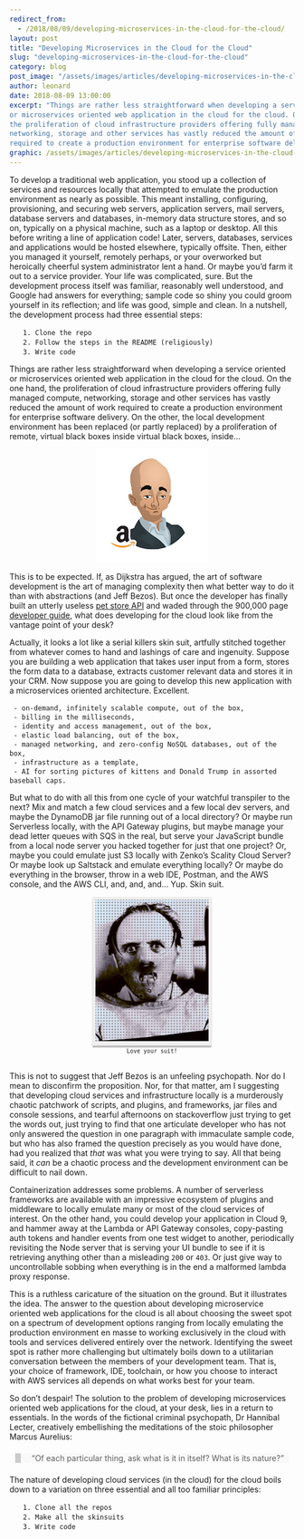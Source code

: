 ```yaml
---
redirect_from:
  - /2018/08/09/developing-microservices-in-the-cloud-for-the-cloud/
layout: post
title: "Developing Microservices in the Cloud for the Cloud"
slug: "developing-microservices-in-the-cloud-for-the-cloud"
category: blog
post_image: "/assets/images/articles/developing-microservices-in-the-cloud-for-the-cloud.png"
author: leonard
date: 2018-08-09 13:00:00
excerpt: "Things are rather less straightforward when developing a service oriented
or microservices oriented web application in the cloud for the cloud. On the one hand,
the proliferation of cloud infrastructure providers offering fully managed compute,
networking, storage and other services has vastly reduced the amount of work
required to create a production environment for enterprise software delivery. "
graphic: /assets/images/articles/developing-microservices-in-the-cloud-for-the-cloud.jpg
---
```


<style>

.card {
  width: 200px;
  margin: 1em auto;
  background-size: cover;
  background-repeat: no-repeat;
  background-position: center center;
  border: 5px solid #eee;
  box-shadow: 0 3px 2px rgba(0, 0, 0, 0.3);  
}

.no-margins {
  margin: 0px !important;
}

.jeff {
  width: 200px;
  height: 200px;
}

.github-blockquote {
  background: #f9f9f9;
  border-left: 10px solid #ccc;
  margin: 1.5em 10px;
  padding: .53m 10px;
}

.github-blockquote:before {
  color: #ccc;
  font-size: 4em;
  line-height: .1em;
  margin-right: .25em;
  vertical-align: -.43m;
}

.github-blockquote p {
  display: inline;
  padding-left: 5px;
}

li{
 list-style-type: none;
}

</style>

To develop a traditional web application, you stood up a collection of services and resources locally that attempted to emulate the production environment as nearly as possible. This meant installing, configuring, provisioning, and securing web servers, application servers, mail servers, database servers and databases, in-memory data structure stores, and so on, typically on a physical machine, such as a laptop or desktop. All this before writing a line of application code! Later, servers, databases, services and applications would be hosted elsewhere, typically offsite. Then, either you managed it yourself, remotely perhaps, or your overworked but heroically cheerful system administrator lent a hand. Or maybe you’d farm it out to a service provider. Your life was complicated, sure. But the development process itself was familiar, reasonably well understood, and Google had answers for everything; sample code so shiny you could groom yourself in its reflection; and life was good, simple and clean. In a nutshell, the development process had three essential steps:

* `1. Clone the repo`
* `2. Follow the steps in the README (religiously)`
* `3. Write code`

Things are rather less straightforward when developing a service oriented or microservices oriented web application in the cloud for the cloud. On the one hand, the proliferation of cloud infrastructure providers offering fully managed compute, networking, storage and other services has vastly reduced the amount of work required to create a production environment for enterprise software delivery. On the other, the local development environment has been replaced (or partly replaced) by a proliferation of remote, virtual black boxes inside virtual black boxes, inside…

<div id="wrapping-jeff-bezos" style="width:100%; text-align:center">
  <img class="jeff" src="/assets/images/articles/jeff-bezos-caricature.png">
</div>

This is to be expected. If, as Dijkstra has argued, the art of software development is the art of managing complexity then what better way to do it than with abstractions (and Jeff Bezos). But once the developer has finally built an utterly useless [pet store API](https://docs.aws.amazon.com/apigateway/latest/developerguide/api-gateway-create-api-from-example.html) and waded through the 900,000 page [developer guide](https://docs.aws.amazon.com/apigateway/latest/developerguide/apigateway-dg.pdf), what does developing for the cloud look like from the vantage point of your desk?


Actually, it looks a lot like a serial killers skin suit, artfully stitched together from whatever comes to hand and lashings of care and ingenuity. Suppose you are building a web application that takes user input from a form, stores the form data to a database, extracts customer relevant data and stores it in your CRM. Now suppose you are going to develop this new application with a microservices oriented architecture. Excellent.

```
 - on-demand, infinitely scalable compute, out of the box,
 - billing in the milliseconds,
 - identity and access management, out of the box,
 - elastic load balancing, out of the box,
 - managed networking, and zero-config NoSQL databases, out of the box,
 - infrastructure as a template,
 - AI for sorting pictures of kittens and Donald Trump in assorted baseball caps.
```

But what to do with all this from one cycle of your watchful transpiler to the next? Mix and match a few cloud services and a few local dev servers, and maybe the DynamoDB jar file running out of a local directory? Or maybe run Serverless locally, with the API Gateway plugins, but maybe manage your dead letter queues with SQS in the real, but serve your JavaScript bundle from a local node server you hacked together for just that one project? Or, maybe you could emulate just S3 locally with Zenko’s Scality Cloud Server? Or maybe look up Saltstack and emulate everything locally? Or maybe do everything in the browser, throw in a web IDE, Postman, and the AWS console, and the AWS CLI, and, and, and... Yup. Skin suit.

<div style="width:100%; text-align:center; background-image: url('assets/images/articles/automated-chaos.png')">
  <div class="card">
    <img class="no-margins" src="/assets/images/articles/love-your-suit.jpg">
  </div>
  <div style="margin-top: -15px; padding-bottom: 15px">
    <small><code>Love your suit!</code></small>
  </div>
</div>

This is not to suggest that Jeff Bezos is an unfeeling psychopath. Nor do I mean to disconfirm the proposition. Nor, for that matter, am I suggesting that developing cloud services and infrastructure locally is a murderously chaotic patchwork of scripts, and plugins, and frameworks, jar files and console sessions, and tearful afternoons on stackoverflow just trying to get the words out, just trying to find that one articulate developer who has not only answered the question in one paragraph with immaculate sample code, but who has also framed the question precisely as you would have done, had you realized that <i>that</i> was what you were trying to say. All that being said, it <i>can</i> be a chaotic process and the development environment can be difficult to nail down.

Containerization addresses some problems. A number of serverless frameworks are available with an impressive ecosystem of plugins and middleware to locally emulate many or most of the cloud services of interest. On the other hand, you could develop your application in Cloud 9, and hammer away at the Lambda or API Gateway consoles, copy-pasting auth tokens and handler events from one test widget to another, periodically revisiting the Node server that is serving your UI bundle to see if it is retrieving anything other than a misleading `200` or `403`. Or just give way to uncontrollable sobbing when everything is in the end a malformed lambda proxy response.

This is a ruthless caricature of the situation on the ground. But it illustrates the idea. The answer to the question about developing microservice oriented web applications for the cloud is all about choosing the sweet spot on a spectrum of development options ranging from locally emulating the production environment en masse to working exclusively in the cloud with tools and services delivered entirely over the network. Identifying the sweet spot is rather more challenging but ultimately boils down to a utilitarian conversation between the members of your development team. That is, your choice of framework, IDE, toolchain, or how you choose to interact with AWS services all depends on what works best for your team.

So don’t despair! The solution to the problem of developing microservices oriented web applications for the cloud, at your desk, lies in a return to essentials. In the words of the fictional criminal psychopath, Dr Hannibal Lecter, creatively embellishing the meditations of the stoic philosopher Marcus Aurelius:

<blockquote class="github-blockquote">
  <p>“Of each particular thing, ask what is it in itself? What is its nature?”</p>
</blockquote>

The nature of developing cloud services (in the cloud) for the cloud boils down to a variation on three essential and all too familiar principles:

  * `1. Clone all the repos`
  * `2. Make all the skinsuits`
  * `3. Write code`
